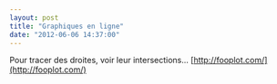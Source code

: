 ```yaml
---
layout: post
title: "Graphiques en ligne"
date: "2012-06-06 14:37:00"
---
```

Pour tracer des droites, voir leur intersections...  [http://fooplot.com/](http://fooplot.com/)
